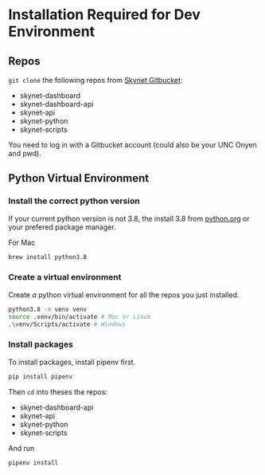 # Installation Required for Dev Environment

## Repos
`git clone` the following repos from [Skynet Gitbucket](https://code.skynet.unc.edu/projects/SKYNET):
*   skynet-dashboard
*   skynet-dashboard-api
*   skynet-api
*   skynet-python
*   skynet-scripts

You need to log in with a Gitbucket account (could also be your UNC Onyen and pwd).

## Python Virtual Environment
### Install the correct python version
If your current python version is not 3.8, the install 3.8 from [python.org](https://www.python.org/downloads/release/python-3810/) or your prefered package manager.

For Mac
```sh
brew install python3.8
```
### Create a virtual environment
Create _a_ python virtual environment for all the repos you just installed.
```sh
python3.8 -m venv venv
source .venv/bin/activate # Mac or Linux
.\venv/Scripts/activate # Windows
```

### Install packages
To install packages, install pipenv first.
```sh
pip install pipenv
```
Then `cd` into theses the repos:
*   skynet-dashboard-api
*   skynet-api
*   skynet-python
*   skynet-scripts

And run
```sh
pipenv install
```
